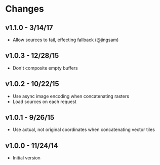 # Changes

## v1.1.0 - 3/14/17

* Allow sources to fail, effecting fallback (@jingsam)

## v1.0.3 - 12/28/15

* Don't composite empty buffers

## v1.0.2 - 10/22/15

* Use async image encoding when concatenating rasters
* Load sources on each request

## v1.0.1 - 9/26/15

* Use actual, not original coordinates when concatenating vector tiles

## v1.0.0 - 11/24/14

* Initial version
